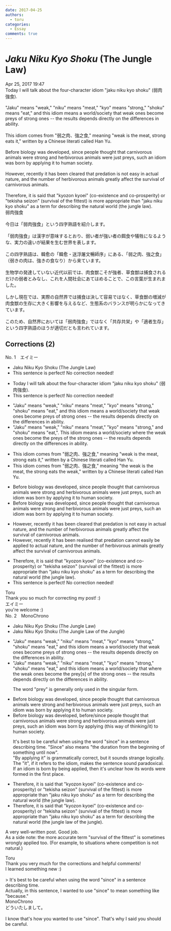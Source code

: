 ```yaml
---
date: 2017-04-25
authors:
  - toru
categories:
  - Essay
comments: true
---
```


# <strong><em>Jaku Niku Kyo Shoku</strong></em> (The Jungle Law)
<div class="date">Apr 25, 2017 19:47</div>
<div id="post"><div id="body_show_ori">
Today I will talk about the four-character idiom "jaku niku kyo shoku" (弱肉強食).<br/><br/>"Jaku" means "weak," "niku" means "meat," "kyo" means "strong," "shoku" means "eat," and this idiom means a world/society that weak ones become preys of strong ones -- the results depends directly on the differences in ability.<br/><br/>This idiom comes from "弱之肉、強之食," meaning "weak is the meat, strong eats it," written by a Chinese literati called Han Yu.<br/><br/>Before biology was developed, since people thought that carnivorous animals were strong and herbivorous animals were just preys, such an idiom was born by applying it to human society.<br/><br/>However, recently it has been cleared that predation is not easy in actual nature, and the number of herbivorous animals greatly affect the survival of carnivorous animals.<br/><br/>Therefore, it is said that "kyozon kyoei" (co-existence and co-prosperity) or "tekisha seizon" (survival of the fittest) is more appropriate than "jaku niku kyo shoku" as a term for describing the natural world (the jungle law).
</div></div>

<!-- more -->

<div id="post_ja"><div id="body_show_mo">
弱肉強食<br/><br/>今日は「弱肉強食」という四字熟語を紹介します。<br/><br/>「弱肉強食」は漢字が意味するとおり、弱い者が強い者の餌食や犠牲になるような、実力の違いが結果を生む世界を表します。<br/><br/>この四字熟語は、韓愈の「韓愈・送浮屠文暢師序」にある、「弱之肉、強之食」（弱きの肉は、強きの食なり）から来ています。<br/><br/>生物学の発達していない近代以前では、肉食獣こそが強者、草食獣は捕食されるだけの弱者とみなし、これを人間社会にあてはめることで、この言葉が生まれました。<br/><br/>しかし現在では、実際の自然界では捕食は決して容易ではなく、草食獣の増減が肉食獣の生存に大きく影響を与えるなど、生態系のバランスが明らかになってきています。<br/><br/>このため、自然界においては「弱肉強食」ではなく「共存共栄」や「適者生存」という四字熟語のほうが適切だとも言われています。
</div></div>

## Corrections (2)
<div id="block"><div class="first_name"> No. 1　<span class="just_name">エイミー</span></div><div id="block2">
<ul class="correction_field">
<li class="incorrect">Jaku Niku Kyo Shoku (The Jungle Law)</li>
<li class="corrected perfect">This sentence is perfect! No correction needed!</li>
</ul>
<ul class="correction_field">
<li class="incorrect">Today I will talk about the four-character idiom "jaku niku kyo shoku" (弱肉強食).</li>
<li class="corrected perfect">This sentence is perfect! No correction needed!</li>
</ul>
<ul class="correction_field">
<li class="incorrect">"Jaku" means "weak," "niku" means "meat," "kyo" means "strong," "shoku" means "eat," and this idiom means a world/society that weak ones become preys of strong ones -- the results depends directly on the differences in ability.</li>
<li class="corrected correct">
"Jaku" means "weak," "niku" means "meat," "kyo" means "strong," <span class="f_blue">and </span>"shoku" means "eat,"<span class="f_blue">.</span> <span class="f_blue">T</span>his idiom means a world/society <span class="f_blue">where</span> <span class="f_blue">the </span>weak ones become <span class="f_blue">the </span>preys of <span class="f_blue">the </span>strong ones -- the results depend<span class="f_gray"><span class="sline">s</span></span> directly on the differences in ability.
</li>
</ul>
<ul class="correction_field">
<li class="incorrect">This idiom comes from "弱之肉、強之食," meaning "weak is the meat, strong eats it," written by a Chinese literati called Han Yu.</li>
<li class="corrected correct">
This idiom comes from "弱之肉、強之食," meaning "<span class="f_blue">the </span>weak is the meat, <span class="f_blue">the </span>strong eats <span class="f_blue">the weak</span>," written by a Chinese literati called Han Yu.
</li>
</ul>
<ul class="correction_field">
<li class="incorrect">Before biology was developed, since people thought that carnivorous animals were strong and herbivorous animals were just preys, such an idiom was born by applying it to human society.</li>
<li class="corrected correct">
Before biology was developed, <span class="f_gray"><span class="sline">since</span></span> people thought that carnivorous animals were strong and herbivorous animals were just preys, such an idiom was born by applying it to human society.
</li>
</ul>
<ul class="correction_field">
<li class="incorrect">However, recently it has been cleared that predation is not easy in actual nature, and the number of herbivorous animals greatly affect the survival of carnivorous animals.</li>
<li class="corrected correct">
However, recently it has been <span class="f_blue">realised</span> that predation <span class="f_blue">can</span>not eas<span class="f_blue">ily be applied</span> <span class="f_blue">to</span> actual nature, and the number of herbivorous animals greatly affect the survival of carnivorous animals.
</li>
</ul>
<ul class="correction_field">
<li class="incorrect">Therefore, it is said that "kyozon kyoei" (co-existence and co-prosperity) or "tekisha seizon" (survival of the fittest) is more appropriate than "jaku niku kyo shoku" as a term for describing the natural world (the jungle law).</li>
<li class="corrected perfect">This sentence is perfect! No correction needed!</li>
</ul>
</div><div class="name"><span class="just_name">Toru</span><br>
Thank you so much for correcting my post! :)
</div>
<div class="name"><span class="just_name">エイミー</span><br>
you're welcome :)
</div>
</div>
<div id="block"><div class="first_name"> No. 2　<span class="just_name">MonoChrono</span></div><div id="block2">
<ul class="correction_field">
<li class="incorrect">Jaku Niku Kyo Shoku (The Jungle Law)</li>
<li class="corrected correct">
Jaku Niku Kyo Shoku (The <span class="f_gray">Jungle</span> Law <span class="f_blue">of the Jungle</span>)
</li>
</ul>
<ul class="correction_field">
<li class="incorrect">"Jaku" means "weak," "niku" means "meat," "kyo" means "strong," "shoku" means "eat," and this idiom means a world/society that weak ones become preys of strong ones -- the results depends directly on the differences in ability.</li>
<li class="corrected correct">
"Jaku" means "weak," "niku" means "meat," "kyo" means "strong," "shoku" means "eat," and this idiom means a world/society <span class="sline"><span class="f_gray">that</span></span> <span class="f_blue">where the </span>weak ones become <span class="f_blue">the</span> prey<span class="f_blue">[</span><span class="f_gray">s]</span> of <span class="f_blue">the</span> strong ones -- the results depends directly on the differences in ability.
<p class="correction_comment">The word "prey" is generally only used in the singular form.</p>
</li>
</ul>
<ul class="correction_field">
<li class="incorrect">Before biology was developed, since people thought that carnivorous animals were strong and herbivorous animals were just preys, such an idiom was born by applying it to human society.</li>
<li class="corrected correct">
Before biology was developed, <span class="f_blue">before/</span><span class="f_gray">since</span> people thought that carnivorous animals were strong and herbivorous animals were just prey<span class="sline"><span class="f_gray">s</span></span>, such an idiom was born by applying <span class="f_gray">(this way of thinking/it</span><span class="f_blue">)</span> to human society.
<p class="correction_comment">It's best to be careful when using the word "since" in a sentence describing time. "Since" also means "the duration from the beginning of something until now".<br/>"By applying it" is grammatically correct, but it sounds strange logically. The "it", if it refers to the idiom, makes the sentence sound paradoxical. If an idiom is born by being applied, then it's unclear how its words were formed in the first place.</p>
</li>
</ul>
<ul class="correction_field">
<li class="incorrect">Therefore, it is said that "kyozon kyoei" (co-existence and co-prosperity) or "tekisha seizon" (survival of the fittest) is more appropriate than "jaku niku kyo shoku" as a term for describing the natural world (the jungle law).</li>
<li class="corrected correct">
Therefore, it is said that "kyozon kyoei" (co-existence and co-prosperity) or "tekisha seizon" (survival of the fittest) is more appropriate than "jaku niku kyo shoku" as a term for describing the natural world (the <span class="f_gray">jungle</span> law <span class="f_blue">of the jungle</span>).
</li>
</ul>
<p class="comment_small">
 A very well-written post. Good job.
 <br/>
 As a side note: the more accurate term "survival of the fittest" is sometimes wrongly applied too. (For example, to situations where competition is not natural.)
</p>

</div><div class="name"><span class="just_name">Toru</span><br>
Thank you very much for the corrections and helpful comments!<br/>I learned something new :)<br/><br/>&gt; It's best to be careful when using the word "since" in a sentence describing time. <br/>Actually, in this sentence, I wanted to use "since" to mean something like "because."
</div>
<div class="name"><span class="just_name">MonoChrono</span><br>
どういたしまして。<br/><br/>I know that's how you wanted to use "since". That's why I said you should be careful.
</div>
</div>
